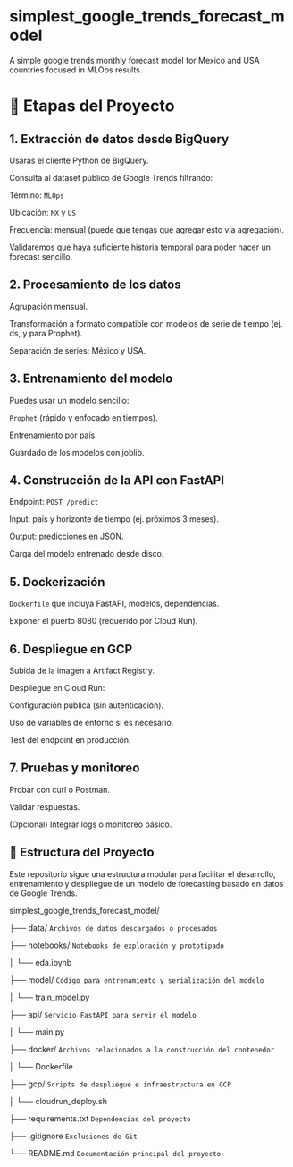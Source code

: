 # simplest_google_trends_forecast_model
A simple google trends monthly forecast model for Mexico and USA countries focused in MLOps results.

# 🧭 Etapas del Proyecto
## 1. Extracción de datos desde BigQuery
Usarás el cliente Python de BigQuery.

Consulta al dataset público de Google Trends filtrando:

Término: `MLOps`

Ubicación: `MX` y `US`

Frecuencia: mensual (puede que tengas que agregar esto vía agregación).

Validaremos que haya suficiente historia temporal para poder hacer un forecast sencillo.

## 2. Procesamiento de los datos
Agrupación mensual.

Transformación a formato compatible con modelos de serie de tiempo (ej. ds, y para Prophet).

Separación de series: México y USA.

## 3. Entrenamiento del modelo
Puedes usar un modelo sencillo:

`Prophet` (rápido y enfocado en tiempos).

Entrenamiento por país.

Guardado de los modelos con joblib.

## 4. Construcción de la API con FastAPI
Endpoint: `POST /predict`

Input: país y horizonte de tiempo (ej. próximos 3 meses).

Output: predicciones en JSON.

Carga del modelo entrenado desde disco.

## 5. Dockerización
`Dockerfile` que incluya FastAPI, modelos, dependencias.

Exponer el puerto 8080 (requerido por Cloud Run).

## 6. Despliegue en GCP
Subida de la imagen a Artifact Registry.

Despliegue en Cloud Run:

Configuración pública (sin autenticación).

Uso de variables de entorno si es necesario.

Test del endpoint en producción.

## 7. Pruebas y monitoreo
Probar con curl o Postman.

Validar respuestas.

(Opcional) Integrar logs o monitoreo básico.

## 📁 Estructura del Proyecto

Este repositorio sigue una estructura modular para facilitar el desarrollo, entrenamiento y despliegue de un modelo de forecasting basado en datos de Google Trends.

simplest_google_trends_forecast_model/


├── data/        `Archivos de datos descargados o procesados`

├── notebooks/   `Notebooks de exploración y prototipado`

│ └── eda.ipynb

├── model/        `Código para entrenamiento y serialización del modelo`

│ └── train_model.py

├── api/          `Servicio FastAPI para servir el modelo`

│ └── main.py

├── docker/       `Archivos relacionados a la construcción del contenedor`

│ └── Dockerfile

├── gcp/          `Scripts de despliegue e infraestructura en GCP`

│ └── cloudrun_deploy.sh

├── requirements.txt `Dependencias del proyecto`

├── .gitignore    `Exclusiones de Git`

└── README.md     `Documentación principal del proyecto`

